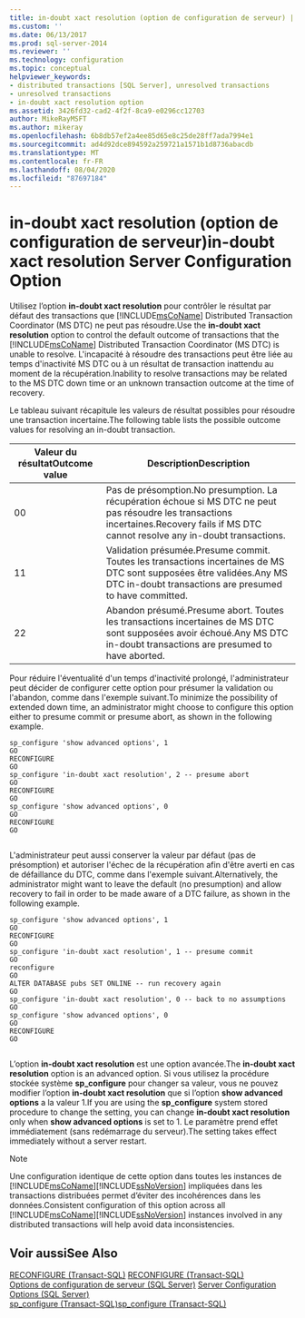 ```yaml
---
title: in-doubt xact resolution (option de configuration de serveur) | Microsoft Docs
ms.custom: ''
ms.date: 06/13/2017
ms.prod: sql-server-2014
ms.reviewer: ''
ms.technology: configuration
ms.topic: conceptual
helpviewer_keywords:
- distributed transactions [SQL Server], unresolved transactions
- unresolved transactions
- in-doubt xact resolution option
ms.assetid: 3426fd32-cad2-4f2f-8ca9-e0296cc12703
author: MikeRayMSFT
ms.author: mikeray
ms.openlocfilehash: 6b8db57ef2a4ee85d65e8c25de28ff7ada7994e1
ms.sourcegitcommit: ad4d92dce894592a259721a1571b1d8736abacdb
ms.translationtype: MT
ms.contentlocale: fr-FR
ms.lasthandoff: 08/04/2020
ms.locfileid: "87697184"
---
```

# <a name="in-doubt-xact-resolution-server-configuration-option"></a><span data-ttu-id="2cd49-102">in-doubt xact resolution (option de configuration de serveur)</span><span class="sxs-lookup"><span data-stu-id="2cd49-102">in-doubt xact resolution Server Configuration Option</span></span>
  <span data-ttu-id="2cd49-103">Utilisez l’option **in-doubt xact resolution** pour contrôler le résultat par défaut des transactions que [!INCLUDE[msCoName](../../includes/msconame-md.md)] Distributed Transaction Coordinator (MS DTC) ne peut pas résoudre.</span><span class="sxs-lookup"><span data-stu-id="2cd49-103">Use the **in-doubt xact resolution** option to control the default outcome of transactions that the [!INCLUDE[msCoName](../../includes/msconame-md.md)] Distributed Transaction Coordinator (MS DTC) is unable to resolve.</span></span> <span data-ttu-id="2cd49-104">L'incapacité à résoudre des transactions peut être liée au temps d'inactivité MS DTC ou à un résultat de transaction inattendu au moment de la récupération.</span><span class="sxs-lookup"><span data-stu-id="2cd49-104">Inability to resolve transactions may be related to the MS DTC down time or an unknown transaction outcome at the time of recovery.</span></span>  
  
 <span data-ttu-id="2cd49-105">Le tableau suivant récapitule les valeurs de résultat possibles pour résoudre une transaction incertaine.</span><span class="sxs-lookup"><span data-stu-id="2cd49-105">The following table lists the possible outcome values for resolving an in-doubt transaction.</span></span>  
  
|<span data-ttu-id="2cd49-106">Valeur du résultat</span><span class="sxs-lookup"><span data-stu-id="2cd49-106">Outcome value</span></span>|<span data-ttu-id="2cd49-107">Description</span><span class="sxs-lookup"><span data-stu-id="2cd49-107">Description</span></span>|  
|-------------------|-----------------|  
|<span data-ttu-id="2cd49-108">0</span><span class="sxs-lookup"><span data-stu-id="2cd49-108">0</span></span>|<span data-ttu-id="2cd49-109">Pas de présomption.</span><span class="sxs-lookup"><span data-stu-id="2cd49-109">No presumption.</span></span> <span data-ttu-id="2cd49-110">La récupération échoue si MS DTC ne peut pas résoudre les transactions incertaines.</span><span class="sxs-lookup"><span data-stu-id="2cd49-110">Recovery fails if MS DTC cannot resolve any in-doubt transactions.</span></span>|  
|<span data-ttu-id="2cd49-111">1</span><span class="sxs-lookup"><span data-stu-id="2cd49-111">1</span></span>|<span data-ttu-id="2cd49-112">Validation présumée.</span><span class="sxs-lookup"><span data-stu-id="2cd49-112">Presume commit.</span></span> <span data-ttu-id="2cd49-113">Toutes les transactions incertaines de MS DTC sont supposées être validées.</span><span class="sxs-lookup"><span data-stu-id="2cd49-113">Any MS DTC in-doubt transactions are presumed to have committed.</span></span>|  
|<span data-ttu-id="2cd49-114">2</span><span class="sxs-lookup"><span data-stu-id="2cd49-114">2</span></span>|<span data-ttu-id="2cd49-115">Abandon présumé.</span><span class="sxs-lookup"><span data-stu-id="2cd49-115">Presume abort.</span></span> <span data-ttu-id="2cd49-116">Toutes les transactions incertaines de MS DTC sont supposées avoir échoué.</span><span class="sxs-lookup"><span data-stu-id="2cd49-116">Any MS DTC in-doubt transactions are presumed to have aborted.</span></span>|  
  
 <span data-ttu-id="2cd49-117">Pour réduire l'éventualité d'un temps d'inactivité prolongé, l'administrateur peut décider de configurer cette option pour présumer la validation ou l'abandon, comme dans l'exemple suivant.</span><span class="sxs-lookup"><span data-stu-id="2cd49-117">To minimize the possibility of extended down time, an administrator might choose to configure this option either to presume commit or presume abort, as shown in the following example.</span></span>  
  
```  
sp_configure 'show advanced options', 1  
GO  
RECONFIGURE  
GO  
sp_configure 'in-doubt xact resolution', 2 -- presume abort  
GO  
RECONFIGURE  
GO  
sp_configure 'show advanced options', 0  
GO  
RECONFIGURE  
GO  
  
```  
  
 <span data-ttu-id="2cd49-118">L'administrateur peut aussi conserver la valeur par défaut (pas de présomption) et autoriser l'échec de la récupération afin d'être averti en cas de défaillance du DTC, comme dans l'exemple suivant.</span><span class="sxs-lookup"><span data-stu-id="2cd49-118">Alternatively, the administrator might want to leave the default (no presumption) and allow recovery to fail in order to be made aware of a DTC failure, as shown in the following example.</span></span>  
  
```  
sp_configure 'show advanced options', 1  
GO  
RECONFIGURE  
GO  
sp_configure 'in-doubt xact resolution', 1 -- presume commit  
GO  
reconfigure  
GO  
ALTER DATABASE pubs SET ONLINE -- run recovery again  
GO  
sp_configure 'in-doubt xact resolution', 0 -- back to no assumptions  
GO  
sp_configure 'show advanced options', 0  
GO  
RECONFIGURE  
GO  
  
```  
  
 <span data-ttu-id="2cd49-119">L’option **in-doubt xact resolution** est une option avancée.</span><span class="sxs-lookup"><span data-stu-id="2cd49-119">The **in-doubt xact resolution** option is an advanced option.</span></span> <span data-ttu-id="2cd49-120">Si vous utilisez la procédure stockée système **sp_configure** pour changer sa valeur, vous ne pouvez modifier l’option **in-doubt xact resolution** que si l’option **show advanced options** a la valeur 1.</span><span class="sxs-lookup"><span data-stu-id="2cd49-120">If you are using the **sp_configure** system stored procedure to change the setting, you can change **in-doubt xact resolution** only when **show advanced options** is set to 1.</span></span> <span data-ttu-id="2cd49-121">Le paramètre prend effet immédiatement (sans redémarrage du serveur).</span><span class="sxs-lookup"><span data-stu-id="2cd49-121">The setting takes effect immediately without a server restart.</span></span>  
  
> [!NOTE]  
>  <span data-ttu-id="2cd49-122">Une configuration identique de cette option dans toutes les instances de [!INCLUDE[msCoName](../../includes/msconame-md.md)][!INCLUDE[ssNoVersion](../../includes/ssnoversion-md.md)] impliquées dans les transactions distribuées permet d’éviter des incohérences dans les données.</span><span class="sxs-lookup"><span data-stu-id="2cd49-122">Consistent configuration of this option across all [!INCLUDE[msCoName](../../includes/msconame-md.md)][!INCLUDE[ssNoVersion](../../includes/ssnoversion-md.md)] instances involved in any distributed transactions will help avoid data inconsistencies.</span></span>  
  
## <a name="see-also"></a><span data-ttu-id="2cd49-123">Voir aussi</span><span class="sxs-lookup"><span data-stu-id="2cd49-123">See Also</span></span>  
 <span data-ttu-id="2cd49-124">[RECONFIGURE &#40;Transact-SQL&#41;](/sql/t-sql/language-elements/reconfigure-transact-sql) </span><span class="sxs-lookup"><span data-stu-id="2cd49-124">[RECONFIGURE &#40;Transact-SQL&#41;](/sql/t-sql/language-elements/reconfigure-transact-sql) </span></span>  
 <span data-ttu-id="2cd49-125">[Options de configuration de serveur &#40;SQL Server&#41;](server-configuration-options-sql-server.md) </span><span class="sxs-lookup"><span data-stu-id="2cd49-125">[Server Configuration Options &#40;SQL Server&#41;](server-configuration-options-sql-server.md) </span></span>  
 [<span data-ttu-id="2cd49-126">sp_configure &#40;Transact-SQL&#41;</span><span class="sxs-lookup"><span data-stu-id="2cd49-126">sp_configure &#40;Transact-SQL&#41;</span></span>](/sql/relational-databases/system-stored-procedures/sp-configure-transact-sql)  
  
  
